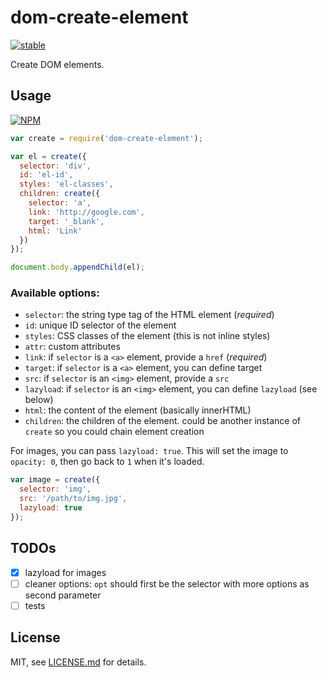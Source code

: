 # dom-create-element

[![stable](http://badges.github.io/stability-badges/dist/stable.svg)](http://github.com/badges/stability-badges)

Create DOM elements.

## Usage

[![NPM](https://nodei.co/npm/dom-create-element.png)](https://www.npmjs.com/package/dom-create-element)

```javascript
var create = require('dom-create-element');

var el = create({
  selector: 'div',
  id: 'el-id',
  styles: 'el-classes',
  children: create({
  	selector: 'a',
  	link: 'http://google.com',
  	target: '_blank',
  	html: 'Link'
  })
});

document.body.appendChild(el);
```

### Available options:

- `selector`: the string type tag of the HTML element (*required*)
- `id`: unique ID selector of the element
- `styles`: CSS classes of the element (this is not inline styles)
- `attr`: custom attributes
- `link`: if `selector` is a `<a>` element, provide a `href` (*required*)
- `target`: if `selector` is a `<a>` element, you can define target
- `src`: if `selector` is an `<img>` element, provide a `src`
- `lazyload`: if `selector` is an `<img>` element, you can define `lazyload` (see below)
- `html`: the content of the element (basically innerHTML)
- `children`: the children of the element. could be another instance of `create` so you could chain element creation

For images, you can pass `lazyload: true`.
This will set the image to `opacity: 0`, then go back to `1` when it's loaded.

```javascript
var image = create({
  selector: 'img',
  src: '/path/to/img.jpg',
  lazyload: true
});
```

## TODOs

- [x] lazyload for images
- [ ] cleaner options: `opt` should first be the selector with more options as second parameter
- [ ] tests

## License

MIT, see [LICENSE.md](http://github.com/BaptisteBriel/dom-create-element/blob/master/LICENSE.md) for details.
